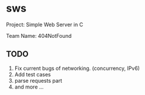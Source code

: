 sws
===

Project: Simple Web Server in C

Team Name: 404NotFound


## TODO
1. Fix current bugs of networking. (concurrency, IPv6)
2. Add test cases
3. parse requests part
4. and more ...
